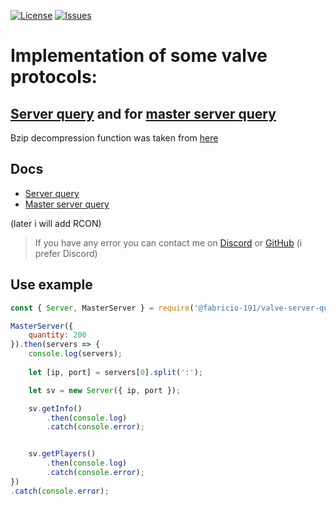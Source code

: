 [![License](https://img.shields.io/github/license/Fabricio-191/valve-server-query?color=white&style=for-the-badge)](https://github.com/Fabricio-191/valve-server-query/blob/master/LICENSE)
[![Issues](https://img.shields.io/github/issues/Fabricio-191/valve-server-query?style=for-the-badge)](https://github.com/Fabricio-191/valve-server-query/issues)


# Implementation of some valve protocols:
## [Server query](https://developer.valvesoftware.com/wiki/Server_queries) and for [master server query](https://developer.valvesoftware.com/wiki/Master_Server_Query_Protocol)


Bzip decompression function was taken from [here](https://www.npmjs.com/package/bz2)

## Docs

* [Server query](https://github.com/Fabricio-191/valve-server-query/blob/master/docs/Server.md)
* [Master server query](https://github.com/Fabricio-191/valve-server-query/blob/master/docs/MasterServer.md)  
  
(later i will add RCON)

> If you have any error you can contact me on [Discord](https://discord.gg/zrESMn6) or [GitHub](https://github.com/Fabricio-191/valve-server-query/issues) (i prefer Discord)

## Use example

```js
const { Server, MasterServer } = require('@fabricio-191/valve-server-query');

MasterServer({
    quantity: 200
}).then(servers => {
	console.log(servers);
	
	let [ip, port] = servers[0].split(':');

	let sv = new Server({ ip, port });

	sv.getInfo()
		.then(console.log)
		.catch(console.error);


	sv.getPlayers()
		.then(console.log)
		.catch(console.error);
})
.catch(console.error);
```